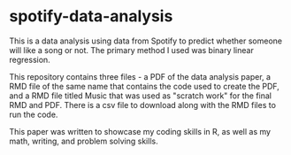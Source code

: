 # spotify-data-analysis
This is a data analysis using data from Spotify to predict whether someone will like a song or not. The primary method I used was binary linear regression. 

This repository contains three files - a PDF of the data analysis paper, a RMD file of the same name that contains the code used to create the PDF, and a RMD file titled Music that was used as "scratch work" for the final RMD and PDF. There is a csv file to download along with the RMD files to run the code. 

This paper was written to showcase my coding skills in R, as well as my math, writing, and problem solving skills. 

